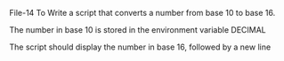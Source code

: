 File-14 To Write a script that converts a number from base 10 to base 16.



The number in base 10 is stored in the environment variable DECIMAL

The script should display the number in base 16, followed by a new line

